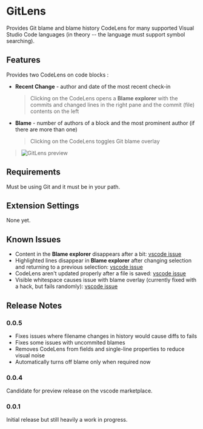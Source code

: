 # GitLens

Provides Git blame and blame history CodeLens for many supported Visual Studio Code languages (in theory -- the language must support symbol searching).

## Features

Provides two CodeLens on code blocks :
- **Recent Change** - author and date of the most recent check-in
  > Clicking on the CodeLens opens a **Blame explorer** with the commits and changed lines in the right pane and the commit (file) contents on the left
- **Blame** - number of authors of a block and the most prominent author (if there are more than one)
  > Clicking on the CodeLens toggles Git blame overlay

> ![GitLens preview](https://raw.githubusercontent.com/eamodio/vscode-git-codelens/master/images/preview-gitlens.gif)

## Requirements

Must be using Git and it must be in your path.

## Extension Settings

None yet.

## Known Issues

- Content in the **Blame explorer** disappears after a bit: [vscode issue](https://github.com/Microsoft/vscode/issues/11360)
- Highlighted lines disappear in **Blame explorer** after changing selection and returning to a previous selection: [vscode issue](https://github.com/Microsoft/vscode/issues/11360)
- CodeLens aren't updated properly after a file is saved: [vscode issue](https://github.com/Microsoft/vscode/issues/11546)
- Visible whitespace causes issue with blame overlay (currently fixed with a hack, but fails randomly): [vscode issue](https://github.com/Microsoft/vscode/issues/11485)

## Release Notes

### 0.0.5

- Fixes issues where filename changes in history would cause diffs to fails
- Fixes some issues with uncommited blames
- Removes CodeLens from fields and single-line properties to reduce visual noise
- Automatically turns off blame only when required now

### 0.0.4

Candidate for preview release on the vscode marketplace.

### 0.0.1

Initial release but still heavily a work in progress.